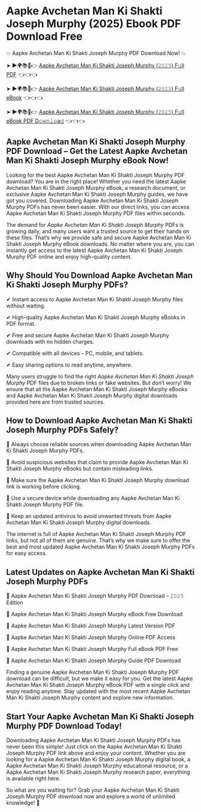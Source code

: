 # Aapke Avchetan Man Ki Shakti Joseph Murphy (2025) Ebook PDF Download Free

💥 Aapke Avchetan Man Ki Shakti Joseph Murphy PDF Download Now! 💥

➤ ►🌍📚📱👉 [Aapke Avchetan Man Ki Shakti Joseph Murphy (𝟸𝟶𝟸𝟻) F𝚞ll PDF](https://getpdf.xyz/aapke-avchetan-man-ki-shakti-joseph-murphy) 👈👈👈


➤ ►🌍📚📱👉 [Aapke Avchetan Man Ki Shakti Joseph Murphy (𝟸𝟶𝟸𝟻) F𝚞ll eBook](https://getpdf.xyz/aapke-avchetan-man-ki-shakti-joseph-murphy) 👈👈👈


➤ ►🌍📚📱👉 [Aapke Avchetan Man Ki Shakti Joseph Murphy (𝟸𝟶𝟸𝟻) F𝚞ll eBook PDF D𝚘𝚠𝚗𝚕𝚘a𝚍](https://getpdf.xyz/aapke-avchetan-man-ki-shakti-joseph-murphy) 👈👈👈


## Aapke Avchetan Man Ki Shakti Joseph Murphy PDF Download – Get the Latest Aapke Avchetan Man Ki Shakti Joseph Murphy eBook Now!

Looking for the best Aapke Avchetan Man Ki Shakti Joseph Murphy PDF download? You are in the right place! Whether you need the latest Aapke Avchetan Man Ki Shakti Joseph Murphy eBook, a research document, or exclusive Aapke Avchetan Man Ki Shakti Joseph Murphy guides, we have got you covered. Downloading Aapke Avchetan Man Ki Shakti Joseph Murphy PDFs has never been easier. With our direct links, you can access Aapke Avchetan Man Ki Shakti Joseph Murphy PDF files within seconds.

The demand for *Aapke Avchetan Man Ki Shakti Joseph Murphy* PDFs is growing daily, and many users want a trusted source to get their hands on these files. That’s why we provide safe and secure Aapke Avchetan Man Ki Shakti Joseph Murphy eBook downloads. No matter where you are, you can instantly get access to the latest Aapke Avchetan Man Ki Shakti Joseph Murphy PDF online and enjoy high-quality content.

## Why Should You Download Aapke Avchetan Man Ki Shakti Joseph Murphy PDFs?

✔ Instant access to Aapke Avchetan Man Ki Shakti Joseph Murphy files without waiting.

✔ High-quality Aapke Avchetan Man Ki Shakti Joseph Murphy eBooks in PDF format.

✔ Free and secure Aapke Avchetan Man Ki Shakti Joseph Murphy downloads with no hidden charges.

✔ Compatible with all devices – PC, mobile, and tablets.

✔ Easy sharing options to read anytime, anywhere.

Many users struggle to find the right *Aapke Avchetan Man Ki Shakti Joseph Murphy* PDF files due to broken links or fake websites. But don’t worry! We ensure that all the Aapke Avchetan Man Ki Shakti Joseph Murphy eBooks and Aapke Avchetan Man Ki Shakti Joseph Murphy digital downloads provided here are from trusted sources.

## How to Download Aapke Avchetan Man Ki Shakti Joseph Murphy PDFs Safely?

📌 Always choose reliable sources when downloading Aapke Avchetan Man Ki Shakti Joseph Murphy PDFs.

📌 Avoid suspicious websites that claim to provide Aapke Avchetan Man Ki Shakti Joseph Murphy eBooks but contain misleading links.

📌 Make sure the Aapke Avchetan Man Ki Shakti Joseph Murphy download link is working before clicking.

📌 Use a secure device while downloading any Aapke Avchetan Man Ki Shakti Joseph Murphy PDF file.

📌 Keep an updated antivirus to avoid unwanted threats from Aapke Avchetan Man Ki Shakti Joseph Murphy digital downloads.

The internet is full of Aapke Avchetan Man Ki Shakti Joseph Murphy PDF links, but not all of them are genuine. That’s why we make sure to offer the best and most updated Aapke Avchetan Man Ki Shakti Joseph Murphy PDFs for easy access.

## Latest Updates on Aapke Avchetan Man Ki Shakti Joseph Murphy PDFs

🔹 Aapke Avchetan Man Ki Shakti Joseph Murphy PDF Download – 𝟸𝟶𝟸𝟻 Edition

🔹 Aapke Avchetan Man Ki Shakti Joseph Murphy eBook Free Download

🔹 Aapke Avchetan Man Ki Shakti Joseph Murphy Latest Version PDF

🔹 Aapke Avchetan Man Ki Shakti Joseph Murphy Online PDF Access

🔹 Aapke Avchetan Man Ki Shakti Joseph Murphy Full eBook PDF Free

🔹 Aapke Avchetan Man Ki Shakti Joseph Murphy Guide PDF Download

Finding a genuine Aapke Avchetan Man Ki Shakti Joseph Murphy PDF download can be difficult, but we make it easy for you. Get the latest Aapke Avchetan Man Ki Shakti Joseph Murphy eBook PDF with a single click and enjoy reading anytime. Stay updated with the most recent Aapke Avchetan Man Ki Shakti Joseph Murphy content and explore new information.

## Start Your Aapke Avchetan Man Ki Shakti Joseph Murphy PDF Download Today!

Downloading Aapke Avchetan Man Ki Shakti Joseph Murphy PDFs has never been this simple! Just click on the Aapke Avchetan Man Ki Shakti Joseph Murphy PDF link above and enjoy your content. Whether you are looking for a Aapke Avchetan Man Ki Shakti Joseph Murphy digital book, a Aapke Avchetan Man Ki Shakti Joseph Murphy educational resource, or a Aapke Avchetan Man Ki Shakti Joseph Murphy research paper, everything is available right here.

So what are you waiting for? Grab your Aapke Avchetan Man Ki Shakti Joseph Murphy PDF download now and explore a world of unlimited knowledge! 🚀